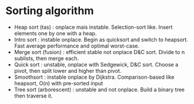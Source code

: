 # Sorting algorithm

- Heap sort (tas) : onplace mais instable. Selection-sort like. Insert elements one by one with a heap.
- Intro sort : instable onplace. Begin as quicksort and switch to heapsort. Fast average performance and optimal worst-case.
- Merge sort (fusion) : efficient stable not onplace D&C sort. Divide to n sublists, then merge each.
- Quick sort : unstable, onplace with Sedgewick, D&C sort. Choose a pivot, then split lower and higher than pivot.
- Smoothsort : instable onplace by Dijkstra. Comparison-based like heapsort, O(n) with pre-sorted input
- Tree sort (arborescent) : unstable and not onplace. Build a binary tree then traverse it.
